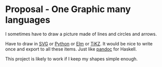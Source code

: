 # Proposal - One Graphic many languages

I sometimes have to draw a picture made of lines and circles and arrows.

Have to draw in [SVG](https://developer.mozilla.org/en-US/docs/Web/SVG) or [Python](http://matplotlib.org/) or [Elm](http://package.elm-lang.org/packages/elm-lang/core/3.0.0/Graphics-Collage) or [TiKZ](http://www.texample.net/tikz/).  It would be nice to write once and export to all these items.  Just like [pandoc](http://pandoc.org/) for Haskell.

This project is likely to work if I keep my shapes simple enough.
